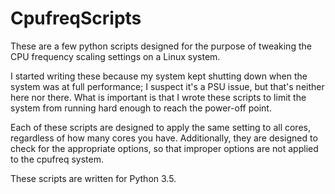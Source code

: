 # CpufreqScripts

These are a few python scripts designed for the purpose of tweaking the CPU frequency scaling settings on a Linux system.

I started writing these because my system kept shutting down when the system was at full performance; I suspect it's a PSU issue, but that's neither here nor there.  What is important is that I wrote these scripts to limit the system from running hard enough to reach the power-off point.

Each of these scripts are designed to apply the same setting to all cores, regardless of how many cores you have.  Additionally, they are designed to check for the appropriate options, so that improper options are not applied to the cpufreq system.

These scripts are written for Python 3.5.
